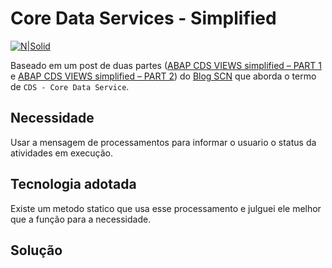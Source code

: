 # Core Data Services - Simplified #

[![N|Solid](https://wiki.scn.sap.com/wiki/download/attachments/1710/ABAP%20Development.png?version=1&modificationDate=1446673897000&api=v2)](https://www.sap.com/brazil/developer.html)

Baseado em um post de duas partes ([ABAP CDS VIEWS simplified – PART 1](https://blogs.sap.com/2020/02/17/abap-cds-views-simplified-part-1/) e [ABAP CDS VIEWS simplified – PART 2](https://blogs.sap.com/2020/02/27/abap-cds-views-simplified-part-2/)) do [Blog SCN](https://blogs.sap.com/) que aborda o termo de `CDS - Core Data Service`.

## Necessidade ##
Usar a mensagem de processamentos para informar o usuario o status da atividades em execução.

## Tecnologia adotada ##
Existe um metodo statico que usa esse processamento e julguei ele melhor que a função para a necessidade.

## Solução ##
